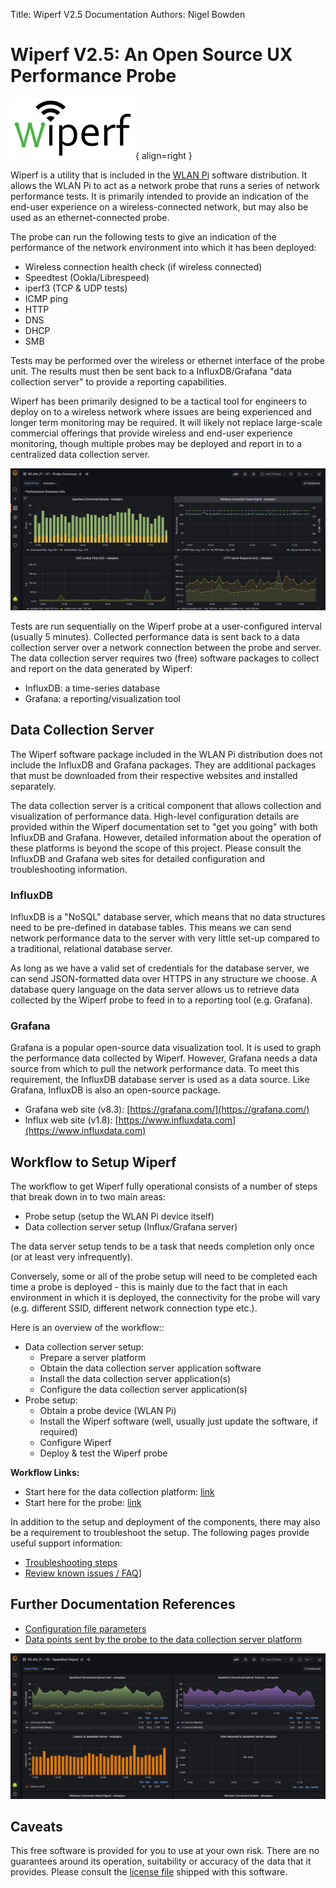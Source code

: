 Title: Wiperf V2.5 Documentation
Authors: Nigel Bowden

# Wiperf V2.5: An Open Source UX Performance Probe
![Wiperf_logo](images/wiperf_logo.png){ align=right }

Wiperf is a utility that is included in the [WLAN Pi](https://wlan-pi.github.io/wlanpi-documentation/) software distribution. It allows the WLAN Pi to act as a network probe that runs a series of  network performance tests. It is primarily intended to provide an indication of the end-user experience on a wireless-connected network, but may also be used as an ethernet-connected probe.

The probe can run the following tests to give an indication of the performance of the network environment into which it has been deployed:

- Wireless connection health check (if wireless connected)
- Speedtest (Ookla/Librespeed)
- iperf3 (TCP & UDP tests)
- ICMP ping
- HTTP
- DNS
- DHCP
- SMB

Tests may be performed over the wireless or ethernet interface of the probe unit. The results must then be sent back to a InfluxDB/Grafana "data collection server" to provide a reporting capabilities.

Wiperf has been primarily designed to be a tactical tool for engineers to deploy on to a wireless network where issues are being experienced and longer term monitoring may be required. It will likely not replace large-scale commercial offerings that provide wireless and end-user experience monitoring, though multiple probes may be deployed and report in to a centralized data collection server.

![Probe Report](images/probe_summary.jpg)

Tests are run sequentially on the Wiperf probe at a user-configured interval (usually 5 minutes). Collected performance data is sent back to a data collection server over a network connection between the probe and server. The data collection server requires two (free) software packages to collect and report on the data generated by Wiperf:

- InfluxDB: a time-series database
- Grafana: a reporting/visualization tool  

## Data Collection Server
The Wiperf software package included in the WLAN Pi distribution does not include the InfluxDB and Grafana packages. They are additional packages that must be downloaded from their respective websites and installed separately.

The data collection server is a critical component that allows collection and visualization of performance data.  High-level configuration details are provided within the Wiperf documentation set to "get you going" with both InfluxDB and Grafana. However, detailed information about the operation of these platforms is beyond the scope of this project. Please consult the InfluxDB and Grafana web sites for detailed configuration and troubleshooting information.

### InfluxDB
InfluxDB is a "NoSQL" database server, which means that no data structures need to be pre-defined in database tables. This means we can send network performance data to the server with very little set-up compared to a traditional, relational database server.

As long as we have a valid set  of credentials for the database server, we can send JSON-formatted data over HTTPS in any structure we choose. A database query language on the data server allows us to retrieve data collected by the Wiperf probe to feed in to a reporting tool (e.g. Grafana).

### Grafana
Grafana is a popular open-source data visualization tool. It is used to graph the performance data collected by Wiperf. However, Grafana needs a data source from which to pull the network performance data. To meet this requirement, the InfluxDB database server is used as a data source. Like Grafana, InfluxDB is also an open-source package.

- Grafana web site (v8.3): [https://grafana.com/](https://grafana.com/)
- Influx web site (v1.8): [https://www.influxdata.com](https://www.influxdata.com)

## Workflow to Setup Wiperf

The workflow to get Wiperf fully operational consists of a number of steps that break down in to two main areas:

- Probe setup (setup the WLAN Pi device itself)
- Data collection server setup (Influx/Grafana server)

The data server setup tends to be a task that needs completion only once (or at least very infrequently). 

Conversely, some or all of the probe setup will need to be completed each time a probe is deployed - this is mainly due to the fact that in each environment in which it is deployed, the connectivity for the probe will vary (e.g. different SSID, different network connection type etc.). 

Here is an overview of the workflow::

- Data collection server setup:
    - Prepare a server platform
    - Obtain the data collection server application software
    - Install the data collection server application(s)
    - Configure the data collection server application(s)
- Probe setup:
    - Obtain a probe device (WLAN Pi)
    - Install the Wiperf software (well, usually just update the software, if required)
    - Configure Wiperf
    - Deploy & test the Wiperf probe

__Workflow Links:__

- Start here for the data collection platform: [link](influx_platform.md)
- Start here for the probe: [link](probe_platform.md)

In addition to the setup and deployment of the components, there may also be a requirement to troubleshoot the setup. The following pages provide useful support information:

- [Troubleshooting steps](troubleshooting.md)
- [Review known issues / FAQ](faq/md)]

## Further Documentation References

- [Configuration file parameters](config.ini.md)
- [Data points sent by the probe to the data collection server platform](data_points.md)


![Speedtest Report](images/speedtest_summary.jpg)

## Caveats
This free software is provided for you to use at your own risk. There are no guarantees around its operation, suitability or accuracy of the data that it provides. Please consult the [license file](https://github.com/wifinigel/Wiperf/blob/main/License.txt) shipped with this software.




